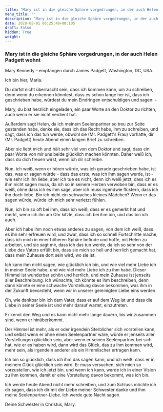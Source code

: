 ```yaml
---
title: "Mary ist in die gleiche Sphäre vorgedrungen, in der auch Helen Padgett wohnt"
menu_title: ""
description: "Mary ist in die gleiche Sphäre vorgedrungen, in der auch Helen Padgett wohnt"
date: 2020-08-01 06:25:48+00:105
draft: False
hidden: True
weight:
---
```

### Mary ist in die gleiche Sphäre vorgedrungen, in der auch Helen Padgett wohnt

Mary Kennedy – empfangen durch James Padgett, Washington, DC, USA.

Ich bin hier, Maria.

Du darfst nicht überrascht sein, dass ich kommen kann, um zu schreiben, denn wenn du erkennen könntest, dass es schon lange her ist, dass ich geschrieben habe, würdest du mein Eindringen entschuldigen und sagen: -

Mary, du bist herzlich eingeladen, ein paar Worte an den Doktor zu richten, auch wenn er sie nicht verdient hat.

Außerdem sagt Helen, da ich meinem Seelenpartner so treu zur Seite gestanden habe, denke sie, dass ich das Recht habe, ihm zu schreiben, und sagt, dass ich das tun werde, obwohl sie (Mr. Padgett's Frau) vorhatte, dir (Mr. Padgett) heute Abend einen langen Brief zu schreiben.

Aber sie liebt mich und hält sehr viel von dem Doktor und sagt, dass ein paar Worte von mir uns beide glücklich machen könnten. Daher weiß ich, dass du dich freuen wirst, wenn ich dir schreibe.

Nun, ich weiß, wenn er hören würde, was ich gerade geschrieben habe, ist das, was er sagen würde - dass das erste, was ich ihm sagen werde, ist - wie sehr ich ihn liebe, aber ich tue es nicht, denn ich weiß jetzt, dass ich es ihm nicht sagen muss, da ich so in seinem Herzen verwoben bin, dass er es weiß, ohne dass ich es ihm sage, aber ich muss irgendwie flüstern, dass ich ihn doch liebe. Bin ich nicht ein schwaches kleines Mädchen? Wenn er das sagen würde, würde ich mich sehr verletzt fühlen.

Nun, ich bin so oft bei ihm, dass ich weiß, dass er es gemerkt hat und merkt, wenn ich ihn am Ohr kitzle, dass ich bei ihm bin, und das bin ich auch.

Aber ich habe ihm noch etwas anderes zu sagen, von dem ich weiß, dass es ihn sehr erfreuen wird, und zwar, dass ich so schnell Fortschritte mache, dass ich mich in einer höheren Sphäre befinde und hoffe, mit Helen zu arbeiten, und sie sagt mir, dass ich das tun werde, da ich so sehr von der Liebe des Vaters erfüllt bin, dass sie mich so hell und herrlich gemacht hat, dass mein Zuhause dort sein wird, wo sie ist.

Ich kann ihm nicht sagen, wie glücklich ich bin, und wie viel mehr Liebe ich in meiner Seele habe, und wie viel mehr Liebe ich zu ihm habe. Dieser Himmel ist wunderbar schön und herrlich, und mein Zuhause ist jenseits aller Beschreibung. Ich wünschte, ich könnte es ihm beschreiben, denn dann könnte er eine schwache Vorstellung davon bekommen, was ihm in der Zukunft bevorsteht, wenn wir in unserer gereinigten Liebe eins werden.

Oh, wie dankbar bin ich dem Vater, dass er auf dem Weg ist und dass die Liebe in seiner Seele ist und mehr darauf wartet, einzutreten.

Er kennt den Weg und es kann nicht mehr lange dauern, bis wir zusammen sind, wenn er hinüberkommt.

Der Himmel ist mehr, als er oder irgendein Sterblicher sich vorstellen kann, und selbst wenn er ohne einen Seelenpartner wäre, würde er jenseits aller Vorstellungen glücklich sein, aber wenn er seinen Seelenpartner bei sich hat, wie er es haben wird, dann wird das Glück, das zu ihm kommen wird, mehr sein, als irgendein anderer als ein Himmlischer ertragen kann.

Ich bin so glücklich, dass ich ihm das sagen kann, und ich weiß, dass er in meinem Glück glücklich sein wird. Er muss versuchen, sich mich so vorzustellen, wie ich jetzt bin, und wenn ich kann, werde ich in einer Vision zu ihm kommen, damit er eine Vorstellung davon bekommt, was ich bin.

Ich werde heute Abend nicht mehr schreiben, und zum Schluss möchte ich dir sagen, dass ich dir mit der Liebe meiner Schwester danke und ihm meine Seelenpartner-Liebe. Ich werde gute Nacht sagen.

Deine Schwester in Christus, Mary.

